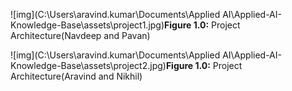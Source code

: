 ![img](C:\Users\aravind.kumar\Documents\Applied AI\Applied-AI-Knowledge-Base\assets\project1.jpg)**Figure 1.0:** Project Architecture(Navdeep and Pavan)



![img](C:\Users\aravind.kumar\Documents\Applied AI\Applied-AI-Knowledge-Base\assets\project2.jpg)**Figure 1.0:** Project Architecture(Aravind and Nikhil)